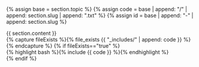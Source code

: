 {% assign base = section.topic %}
{% assign code = base | append: "/" | append: section.slug | append: ".txt" %}
{% assign id = base | append: "-" | append: section.slug %}

<div class="section" id="{{ id }}">
<div class="col">
  {{ section.content }}
</div>
{% capture fileExists %}{% file_exists {{ "_includes/" | append: code }} %}{% endcapture %}
{% if fileExists=="true" %}
  <div class="col">
  {% highlight bash %}{% include {{ code }} %}{% endhighlight %}
  </div>
{% endif %}
</div>